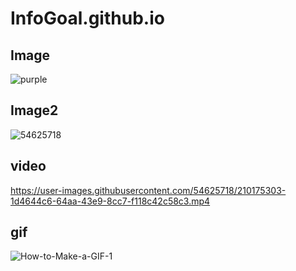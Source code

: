 # InfoGoal.github.io


## Image
<img src="https://p.ipic.vip/4fw1p0.jpeg" alt="purple">


## Image2
![54625718](https://user-images.githubusercontent.com/54625718/210175231-165b392c-19c5-43fd-9da0-e9c81c1f9cff.png)

## video
https://user-images.githubusercontent.com/54625718/210175303-1d4644c6-64aa-43e9-8cc7-f118c42c58c3.mp4


## gif
![How-to-Make-a-GIF-1](https://user-images.githubusercontent.com/54625718/210175508-7c9659f0-0251-4efd-a685-7d9272b9a615.gif)

